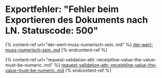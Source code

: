 # Exportfehler: "Fehler beim Exportieren des Dokuments nach LN. Statuscode: 500"

{% content-ref url="der-wert-muss-numerisch-sein..md" %}
[der-wert-muss-numerisch-sein..md](der-wert-muss-numerisch-sein..md)
{% endcontent-ref %}

{% content-ref url="request-validation-attr.-receiptline-value-the-value-must-be-numeric..md" %}
[request-validation-attr.-receiptline-value-the-value-must-be-numeric..md](request-validation-attr.-receiptline-value-the-value-must-be-numeric..md)
{% endcontent-ref %}

